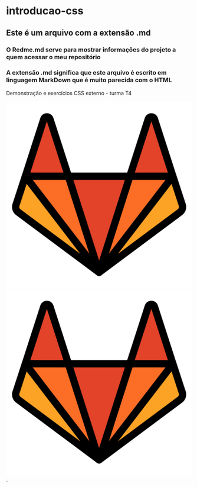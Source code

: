 # introducao-css
## Este é um arquivo com a extensão .md
### O Redme.md serve para mostrar informações do projeto a quem acessar o meu repositório

### A extensão .md significa que este arquivo é escrito em linguagem MarkDown que é muito parecida com o HTML

Demonstração e exercícios CSS externo - turma T4

![Imagem muito legal](./Imagem_legal.png)
<img src="./Imagem_legal.png" alt="Imagem muito legal">
.